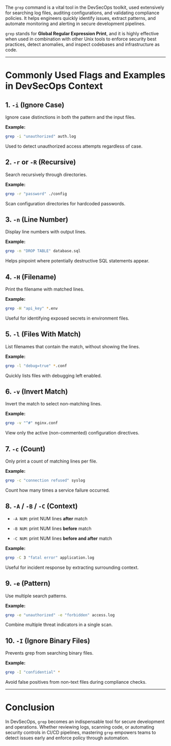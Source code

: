 The `grep` command is a vital tool in the DevSecOps toolkit, used extensively for searching log files, auditing configurations, and validating compliance policies. It helps engineers quickly identify issues, extract patterns, and automate monitoring and alerting in secure development pipelines.

`grep` stands for **Global Regular Expression Print**, and it is highly effective when used in combination with other Unix tools to enforce security best practices, detect anomalies, and inspect codebases and infrastructure as code.

---

# Commonly Used Flags and Examples in DevSecOps Context

## 1. `-i` (Ignore Case)

Ignore case distinctions in both the pattern and the input files.

**Example:**

```bash
grep -i "unauthorized" auth.log
```

Used to detect unauthorized access attempts regardless of case.

## 2. `-r` or `-R` (Recursive)

Search recursively through directories.

**Example:**

```bash
grep -r "password" ./config
```

Scan configuration directories for hardcoded passwords.

## 3. `-n` (Line Number)

Display line numbers with output lines.

**Example:**

```bash
grep -n "DROP TABLE" database.sql
```

Helps pinpoint where potentially destructive SQL statements appear.

## 4. `-H` (Filename)

Print the filename with matched lines.

**Example:**

```bash
grep -H "api_key" *.env
```

Useful for identifying exposed secrets in environment files.

## 5. `-l` (Files With Match)

List filenames that contain the match, without showing the lines.

**Example:**

```bash
grep -l "debug=true" *.conf
```

Quickly lists files with debugging left enabled.

## 6. `-v` (Invert Match)

Invert the match to select non-matching lines.

**Example:**

```bash
grep -v "^#" nginx.conf
```

View only the active (non-commented) configuration directives.

## 7. `-c` (Count)

Only print a count of matching lines per file.

**Example:**

```bash
grep -c "connection refused" syslog
```

Count how many times a service failure occurred.

## 8. `-A` / `-B` / `-C` (Context)

- `-A NUM`: print NUM lines **after** match
    
- `-B NUM`: print NUM lines **before** match
    
- `-C NUM`: print NUM lines **before and after** match
    

**Example:**

```bash
grep -C 3 "fatal error" application.log
```

Useful for incident response by extracting surrounding context.

## 9. `-e` (Pattern)

Use multiple search patterns.

**Example:**

```bash
grep -e "unauthorized" -e "forbidden" access.log
```

Combine multiple threat indicators in a single scan.

## 10. `-I` (Ignore Binary Files)

Prevents grep from searching binary files.

**Example:**

```bash
grep -I "confidential" *
```

Avoid false positives from non-text files during compliance checks.

---

# Conclusion

In DevSecOps, `grep` becomes an indispensable tool for secure development and operations. Whether reviewing logs, scanning code, or automating security controls in CI/CD pipelines, mastering `grep` empowers teams to detect issues early and enforce policy through automation.